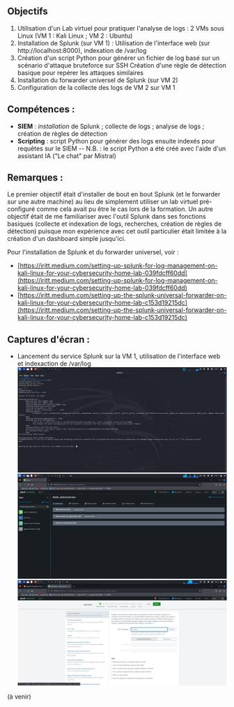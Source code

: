 
## Objectifs
1. Utilisation d'un Lab virtuel pour pratiquer l'analyse de logs : 2 VMs sous Linux (VM 1 : Kali Linux ; VM 2 : Ubuntu)
2. Installation de Splunk (sur VM 1) : Utilisation de l'interface web (sur http://localhost:8000), indexation de /var/log
3. Création d'un script Python pour générer un fichier de log basé sur un scénario d'attaque bruteforce sur SSH
   Création d'une règle de détection basique pour repérer les attaques similaires
5. Installation du forwarder universel de Splunk (sur VM 2)
6. Configuration de la collecte des logs de VM 2 sur VM 1


## Compétences :
- **SIEM** : *installation* de Splunk ; collecte de logs ; analyse de logs ; création de règles de détection
- **Scripting** : script Python pour générer des logs ensuite indexés pour requêtes sur le SIEM
  -- N.B. : le script Python a été créé avec l'aide d'un assistant IA ("Le chat" par Mistral)


## Remarques :
Le premier objectif était d'installer de bout en bout Splunk (et le forwarder sur une autre machine) au lieu de simplement utiliser un lab virtuel pré-configuré comme cela avait pu être le cas lors de la formation.
Un autre objectif était de me familiariser avec l'outil Splunk dans ses fonctions basiques (collecte et indexation de logs, recherches, création de règles de détection) puisque mon expérience avec cet outil particulier était limitée à la création d'un dashboard simple jusqu'ici.

Pour l'installation de Splunk et du forwarder universel, voir :
- [https://iritt.medium.com/setting-up-splunk-for-log-management-on-kali-linux-for-your-cybersecurity-home-lab-039fdcff60dd](https://iritt.medium.com/setting-up-splunk-for-log-management-on-kali-linux-for-your-cybersecurity-home-lab-039fdcff60dd)
- [https://iritt.medium.com/setting-up-the-splunk-universal-forwarder-on-kali-linux-for-your-cybersecurity-home-lab-c153d19215dc](https://iritt.medium.com/setting-up-the-splunk-universal-forwarder-on-kali-linux-for-your-cybersecurity-home-lab-c153d19215dc)


## Captures d'écran :

- Lancement du service Splunk sur la VM 1, utilisation de l'interface web et indexaction de /var/log
![lancement service Splunk](/Splunk/Projet-Personnel/img/P11_01.png)
![interface web Splunk](/Splunk/Projet-Personnel/img/P11_02.png)
![indexation /var/log](/Splunk/Projet-Personnel/img/P11_03.png)

(à venir)
